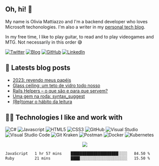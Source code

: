 ## Oh, hi! 👋

My name is Olivia Mattiazzo and I'm a backend developer who loves Microsoft techonologies. I'm also a writer in my [personal tech blog](https://oliviamattiazzo.dev/).

In my free time, I like to play guitar, to read and to play videogames and MTG. Not necessarily in this order :sweat_smile:

[![Twitter](https://img.shields.io/twitter/follow/oliviamattiazzo?style=social)](https://twitter.com/oliviamattiazzo) [![Blog](https://img.shields.io/static/v1?label=Blog&message=oliviamattiazzo.dev&color=blueviolet&logo=wordpress)](https://oliviamattiazzo.dev/) [![GitHub](https://img.shields.io/github/followers/oliviamattiazzo?label=GitHub&style=social)](https://github.com/oliviamattiazzo) [![LinkedIn](https://img.shields.io/static/v1?label=LinkedIn&message=Olivia%20Pachele%20Mattiazzo&color=blue&logo=linkedin)](https://www.linkedin.com/in/oliviamattiazzo/)

## 🚨 Latests blog posts
<!-- BLOG-POST-LIST:START -->
- [2023: revendo meus papéis](https://oliviamattiazzo.dev/2023/12/06/2023-revendo-meus-papeis/)
- [Glass ceiling: um teto de vidro todo nosso](https://oliviamattiazzo.dev/2023/07/02/glass-ceiling-um-teto-de-vidro-todo-nosso/)
- [Rails Helpers – o que são e para que servem?](https://oliviamattiazzo.dev/2023/04/02/rails-helpers/)
- [Uma gem na roda: syntax_suggest](https://oliviamattiazzo.dev/2022/12/23/uma-gem-na-roda-syntax-suggest/)
- [&lpar;Re&rpar;tomar o hábito da leitura](https://oliviamattiazzo.dev/2022/12/12/retomar-o-habito-da-leitura/)
<!-- BLOG-POST-LIST:END -->

## 👩‍💻 Technologies I like and work with 
![C#](https://img.shields.io/badge/-CSharp-blueviolet?style=flat-square&logo=c-sharp)
![Javascript](https://img.shields.io/badge/-JavaScript-black?style=flat-square&logo=javascript)
![HTML5](https://img.shields.io/badge/-HTML5-E34F26?style=flat-square&logo=html5&logoColor=white)
![CSS3](https://img.shields.io/badge/-CSS3-1572B6?style=flat-square&logo=css3)
![GitHub](https://img.shields.io/badge/-GitHub-181717?style=flat-square&logo=github)
![Visual Studio](https://img.shields.io/badge/-Visual_Studio-blueviolet?style=flat-square&logo=visual-studio)
![Visual Studio Code](https://img.shields.io/badge/-Visual_Studio_Code-blue?style=flat-square&logo=visual-studio-code)
![Git Kraken](https://img.shields.io/badge/-Git_Kraken-green?style=flat-square&logo=gitkraken)
![Postman](https://img.shields.io/badge/-Postman-black?style=flat-square&logo=postman)
![Docker](https://img.shields.io/badge/-Docker-0db7ed?style=flat-square&logo=docker&logoColor=384d54)
![Kubernetes](https://img.shields.io/badge/-Kubernetes-blue?style=flat-square&logo=kubernetes&logoColor=white)

<p align="center">
    <img align="center" src="https://github-readme-stats.vercel.app/api/top-langs/?username=oliviamattiazzo&theme=synthwave&layout=compact">
</p>

<!--START_SECTION:waka-->

```txt
JavaScript   1 hr 57 mins    █████████████████████░░░░   84.50 %
Ruby         21 mins         ████░░░░░░░░░░░░░░░░░░░░░   15.50 %
```

<!--END_SECTION:waka-->
